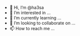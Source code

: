 - 👋 Hi, I’m @ha3sa
- 👀 I’m interested in ...
- 🌱 I’m currently learning ...
- 💞️ I’m looking to collaborate on ...
- 📫 How to reach me ...

<!---
ha3sa/ha3sa is a ✨ special ✨ repository because its `README.md` (this file) appears on your GitHub profile.
You can click the Preview link to take a look at your changes.
--->

